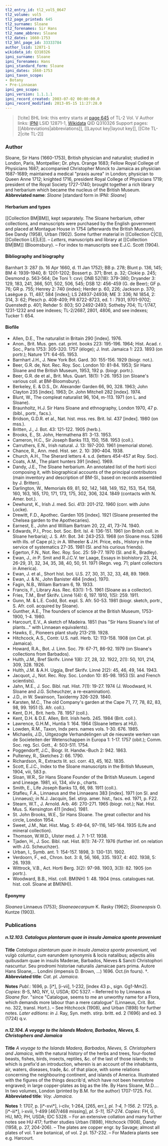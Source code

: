 ```yaml
---
tl2_entry_id: tl2_vol5_0647
tl2_volume: vol5
tl2_page_printed: 645
tl2_surname: Sloane
tl2_forenames: Sir Hans
tl2_name_abbrev: Sloane
tl2_dates: 1660-1753
tl2_bhl_page_id: 33333784
author_lsid: 12871-1
wikidata_id: Q310326
ipni_surname: Sloane
ipni_forenames: Hans
ipni_standard_form: Sloane
ipni_dates: 1660-1753
ipni_taxon_scope: 
- Botany
- Pre-Linnaean
ipni_geo_scope: 
ipni_version: 1.1.1.1
ipni_record_created: 2003-07-02 00:00:00.0
ipni_record_modified: 2013-05-15 11:27:28.0
---
```


> [!cite] BHL link: this entry starts at [page 645](https://www.biodiversitylibrary.org/page/33333784) of TL-2 Vol. V
> Author links: [IPNI](https://www.ipni.org/a/12871-1) LSID 12871-1, [Wikidata](https://www.wikidata.org/wiki/Q310326) QID Q310326
> Support pages: [[Abbreviations|abbreviations]], [[Layout key|layout key]], [[Cite TL-2|cite TL-2]]

### Author

Sloane, Sir Hans (1660-1753), British physician and naturalist; studied in London, Paris, Montpellier; Dr. phys. Orange 1683; Fellow Royal College of Physicians 1687; accompanied Christopher Monck to Jamaica as physician 1687-1689; maintained a medical "praxis aurea" in London; physician to Queen Anne 1712; knighted 1716, president Royal College of Physicians 1719; president of the Royal Society 1727-1740; brought together a rich library and herbarium which became the nucleus of the British Museum. 
**Abbreviated name**: *Sloane* \[standard form in IPNI: *Sloane*\]

#### Herbarium and types

[[Collection BM|BM]], kept separately. The Sloane herbarium, other collections, and manuscripts were purchased by the English government and placed at Montague House in 1754 (afterwards the British Museum). See Dandy (1958), Urban (1902). Some further material in [[Collection C|C]], [[Collection LE|LE]]. – *Letters*, manuscripts and library at [[Collection BM|BM]] (Bloomsbury). – For index to manuscripts see E.J.C. Scott (1904).

#### Bibliography and biography

Barnhart 3: 287 (b. 16 Apr 1660, d. 11 Jan 1752); BB p. 278; Blunt p. 136, 145; BM 4: 1939-1940, 8: 1201-1202; Bossert p. 371; Bret. p. 32; Clokie p. 245; Desmond p. 563-564; De Toni 1: cxvi; DNB 52(18): 379-380; Dryander 3: 129, 183, 241, 366, 501, 502, 506, 545; DSB 12: 456-459 (G. de Beer); GF p. 76; GR p. 755; Henrey 2: 740 (index); Herder p. 60, 226; Jackson p. 370; Lasègue p. 11, 487, 584 \[index\]; LS 24937-24938; ME 3: 336; NI 1854, 2: 314, 3: 62; Plesch p. 408-409; PR 8722-8723, ed. 1 : 7931, 9701-9702; Quenstedt p. 401; Rehder 5: 803; SO 2492-2493; Sotheby 704; TL-1/747, 1231-1232 and see indexes; TL-2/2687, 2801, 4806, and see indexes; Tucker 1: 654.

#### Biofile

- Allen, D.E., The naturalist in Britain 290 \[index\]. 1976.
- Anon., Brit. Mus. gen. cat. print. books 223: 195-196. 1964; Hist. Acad. r. Soc., Paris 1753: 305-320. 1757 (éloge); J. Inst. Jamaica 1: 223. 1893 (on portr.); Nature 171: 64-65. 1953.
- Barnhart J.H., J. New York Bot. Gard. 30: 155-156. 1929 (biogr. not.).
- Beer, G.R. de, Not. Rec. Roy. Soc. London 10: 81-84. 1953; Sir Hans Sloane and the British Museum, 1953, 192 p. (biogr. portr.).
- Beer, G.R. de et al., Brit. Mus. Quart. 18(1): 1-26. 1953 (on Sloane's various coll. at BM-Bloomsbury).
- Berkeley, E. & D.S., Dr. Alexander Garden 66, 90, 328. 1963; John Clayton 235 \[index\]. 1963; Dr. John Mitchell 282 \[index\]. 1974.
- Blunt, W., The compleat naturalist 96, 104, m-113. 1971 (on L. and Sloane).
- Braunholtz, H.J. Sir Hans Sloane and ethnography, London 1970, 47 p. (bibl., portr., facs.).
- Bridson, G.D.R. et al., Nat. hist. mss. res. Brit. Isl. 437 \[index\]. 1980 (on mss.).
- Britten, J., J. Bot. 43: 121-122. 1905 (herb.).
- Brooks, E., St. John, Hermathena 81: 3-13. 1953.
- Cameron, H.C., Sir Joseph Banks 113, 150, 158. 1953 (coll.).
- Carruthers, E.N., Irish natural. J. 13: 197-200. 1961 (memorial stone).
- Chance, R., Ann. med. Hist. ser. 2. 10: 390-404. 1938.
- Church, A.H., The Sherard letters 4. s.d. (letters 454-457 at Roy. Soc).
- Coats, A.M., The plant hunters 391 \[index\]. 1969.
- Dandy, J.E., The Sloane herbarium. An annotated list of the horti sicci composing it, with biographical accounts of the principal contributors (main inventory and description of BM-Sl., based on records assembled by J. Britten).
- Darlington, W., Memorials 69, 81, 92, 142, 148, 149, 152, 153, 154, 158, 160, 163, 165, 170, 171, 173, 175, 302, 306, 324. 1849 (contacts with N. Amer. bot.).
- Dewhurst, K., Irish J. med. Sci. 413: 201-212. 1960 (corr. with John Locke).
- Drewitt, F.D., Apothec. Garden 105 \[index\]. 1921 (Sloane presented the Chelsea garden to the Apothecaries).
- Earnest, E., John and William Bartram 20, 22, 41, 73-74. 1940.
- Edwards, P.I., Proc. bot. Soc. Brit. Isl. 4: 136-151. 1961 (on Britsh coll. in Sloane herbaria); J. S. Afr. Bot. 34: 243-253. 1968 (on Sloane mss. 5286 with ills. of Cape pl.); *in* A. Wheeler & J.H. Price, eds., History in the service of systematics 27-35. 1981 (Sl. and his curious friends).
- Egerton, F.N., Not. Rec. Roy. Soc. 25: 59-77. 1970 (Sl. and R., Bradley).
- Ewan, J., *in* P. Smit and R.J.C.V. ter Laage, Essays in biohistory 23, 24, 26-29, 31, 32, 34, 35, 38, 40, 50, 51. 1971 (Regn. veg. 71; plant collectors in America).
- Ewan, J. et al., Short hist. bot. U.S. 27, 30, 31, 32, 33, 48, 89. 1969.
- Ewan, J. & N., John Banister 484 \[index\]. 1970.
- Fagin, N.B., Wiliam Bartram 6, 19. 1933.
- Francis, F., Library Ass. Rec. 63(1): 1-5. 1961 (Sloane as a collector).
- Fries, T.M., Bref Skrifv. Linné 1(4): 6, 197. 1910, 1(5): 259. 1911.
- Gunn, M. & L.E. Codd, Bot. expl. S. Afr. 50-53. 1981 (biogr. sketch, portr., S. Afr. coll. acquired by Sloane).
- Gunther, A.E., The founders of science at the British Museum, 1753-1900, 1-4. 1980.
- Harcourt, E.V., A sketch of Madeira. 1851 (has "Sir Hans Sloane's list of plants..." with Linnaean equivalents).
- Hawks, E., Pioneers plant study 213-219. 1928.
- Hitchcock, A.S., Contr. U.S. natl. Herb. 12: 113-158. 1908 (on Cat. pl. Jamaica).
- Howard, R.A., Bot. J. Linn. Soc. 79: 67-71, 86-92. 1979 (on Sloane's collections from Barbados).
- Hulth, J.M., Bref Skrifv. Linné 1(8): 27, 28, 32. 1922, 2(1): 50, 101, 214, 309, 328. 1926.
- Hulth, J.M. & A.H. Uggia, Bref Skrifv. Linné 2(2): 45, 46, 49, 144. 1943.
- Jacquot, J., Not. Rec. Roy. Soc. London 10: 85-98. 1953 (Sl. and French scientists).
- Jahn, M.E., J. Soc. Bibl. nat. Hist. 7(1): 19-27. 1974 (J. Woodward, H. Sloane and J.G. Scheuchzer, a re-examination).
- J.D., *in* W. Swainson, Taxidermy 326-329. 1840.
- Karsten, M.C., The old Company's garden at the Cape 71, 77, 78, 82, 83, 98, 99. 1951 (S. Afr. coll.).
- Kent, D.H., Brit. herb. 78. 1957 (coll.).
- Kent, D.H. & D.E. Allen, Brit. Irish herb. 245. 1984 (Brit. coll.).
- Lawrence, G.H.M., Huntia 1: 164. 1964 (Sloane letters at HU).
- Lowden, R.M., Taxon, Indx pers. names vols. 1-30. 676. 1985.
- Michaelis, J.D., Uitgezogte Verhandelingen uit de nieuwste werken van de Societeiten der Wetenschappen in Europa 1: 1-17. 1757 (obit.); Comm. Soc. reg. Sci. Gott., 4: 503-511. 1754.
- Poggendorff, J.C., Biogr. lit. Handw.-Buch 2: 942. 1863.
- Pulteney, R., Sketches 2: 66. 1790.
- Richardson, R., Extracts lit. sci. corr. 43, 45, 162. 1835.
- Scott, E.J.C., Index to the Sloane manuscripts in the British Museum, 1904, viii, 583 p.
- Sloan, W.R., Sir Hans Sloane Founder of the British Museum. Legend and Lineage. 1981, xii, 134, xliv p., charts.
- Smith, E., Life Joseph Banks 13, 66, 98. 1911 (coll.).
- Stafleu, F.A., Linnaeus and the Linnaeans 383 \[index\]. 1971 (on Sl. and Linnaeus); *in* N.J. Jacquin, Sel. stirp. amer. hist., facs. ed. 1971, p. F22.
- Stearn, W.T., J. Arnold. Arb. 46: 270-271. 1965 (biogr. not.); Nat. Hist. Mus. S. Kensington 411 \[index\]. 1981.
- St. John Brooks, W.E., Sir Hans Sloane. The great collector and his circle, London 1954.
- Sweet, J.M., Nat. Hist. Mag. 5: 49-64, 97-116, 145-164. 1935 (Life and mineral collection).
- Thomson, W.W.D., Ulster med. J. 7: 1-17. 1938.
- Tjaden, H., J. Soc. Bibl. nat. Hist. 8(1): 74-77. 1976 (further inf. on relation with J.G. Scheuchzer).
- Urban, I., Symb. ant. 1: 154-157. 1898, 3: 130-131. 1902.
- Verdoorn, F., ed., Chron. bot. 3: 8, 56, 166, 335. 1937, 4: 402. 1938, 5: 26. 1939.
- Wittrock, V.B., Act. Horti Berg. 3(2): 97-98. 1903, 3(3): 82. 1905 (on portr.).
- Woodward, B.B., Hist. coll. BM(NH) 1: 48. 1904 (mss. catalogues nat. hist. coll. Sloane at BM(NH)).

#### Eponymy

*Sloanea* Linnaeus (1753); *Sloaneaecarpum* K. Rasky (1962); *Sloaneopsis* O. Kuntze (1903).

### Publications

##### n.12.103. Catalogus plantarum quae in insula Jamaica sponte proveniunt

**Title**
*Catalogus plantarum quae in insula Jamaica sponte proveniunt*, vel vulgò coluntur, cum earundem synonymis & locis natalibus; adjectis aliis quibusdam quae in insulis Maderae, Barbados, Nieves & Sancti Christophori nascuntur. Seu prodromi historiae naturalis Jamaicae pars prima. Autore Hans Sloane,... Londini (impensis D. Brown, ...) 1696. Oct.(in fours). †.
**Abbreviated title**: *Cat. pl. Jamaica*.

**Notes**
*Publ*.: 1696, p. \[i\*\], \[i-vii\], 1-232, \[index 43 p., sign. Gg1-Mm2\]. *Copies*: B-S, MO, NY, U, USDA; IDC 5327. – Referred to by Linnaeus as *Sloane flor*. "since "Catalogue, seems to me an unworthy name for a Flora, which demands more labour than a mere catalogue" (Linnaeus, Crit. Bot. no. 322, transl. Hort.). – See Hitchcock (1908), and Urban (1898) for further notes.
*Later editions*: *in* J. Ray, Syn. meth. stirp. britt. ed. 2 (1696) and ed. 3 (1724) q.v.

##### n.12.104. A voyage to the Islands Madera, Barbados, Nieves, S. Christophers and Jamaica

**Title**
*A voyage to the Islands Madera, Barbados, Nieves, S. Christophers and Jamaica*, with the natural history of the herbs and trees, four-footed beasts, fishes, birds, insects, reptiles, &c. of the last of those islands; to which is prefix'd an introduction, wherein is an account of the inhabitants, air, waters, diseases, trade, &c. of that place, with some relations concerning the neighbouring continent, and islands of America. Illustrated with the figures of the things describ'd, which have not been heretofore engraved; in large copper-plates as big as the life. By Hans Sloane, M.D.... In two volumes, London (printed by B.M. for the author) 1707-1725. Fol.
**Abbreviated title**: *Voy. Jamaica*.

**Notes**
*1*: 1707, p. \[i\*-xvi\*\], i-cliv, 1-264, \[265, err.\], *pl. 1-4, 1-156*.
*2*: 1725, p. \[i\*-iii\*\], i-xviii, 1-499 \[467/468 missing\], *pl. 5-11, 157-274*.
*Copies*: FH, G, HU, MO, PH, USDA; IDC 5328. – For an extensive collation and many further notes see HU 417; further studies Urban (1898), Hitchcock (1908), Dandy (1958, p. 27, 204-206). – The plates are copper engr. by Savage; almost all plates of vol. 1 are botanical, of vol. 2 pl. 157-232. – For Madera plants see e.g. Harcourt.

